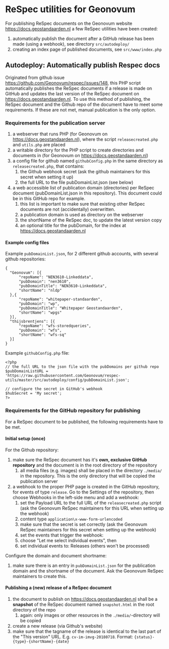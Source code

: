 # ReSpec utilities for Geonovum
For publishing ReSpec documents on the Geonovum website https://docs.geostandaarden.nl a few ReSpec utilities have been created:
1. automatically publish the document after a GitHub release has been made (using a webhook), see directory ```src/autodeploy/```
1. creating an index page of published documents, see ```src/www/index.php```

## Autodeploy: Automatically publish Respec docs
Originated from github issue https://github.com/Geonovum/respec/issues/148, this PHP script automatically publishes the ReSpec documents if a release is made on GitHub and updates the last version of the ReSpec document on https://docs.geostandaarden.nl. To use this method of publishing, the ReSpec document and the Github repo of the document have to meet some requirements. If these are not met, manual publication is the only option.

### Requirements for the publication server
1. a webserver that runs PHP (for Geonovum on https://docs.geostandaarden.nl), where the script ```releasecreated.php``` and ```utils.php``` are placed
1. a writable directory for the PHP script to create directories and documents in (for Geonovum on https://docs.geostandaarden.nl)
1. a config file for github named ```githubConfig.php``` in the same directory as ```releasecreated.php```, that contains:
    1. the Github webhook secret (ask the github maintainers for this secret when setting it up)
    1. the full URL to the file pubDomainList.json (see below)
1. a web accessible list of publication domain (directories) per ReSpec document (pubDomainList.json in this repository). This document could be in this GitHub repo for example.
    1. this list is important to make sure that existing other ReSpec documents are not (accidentally) overwritten.
    1. a publication domain is used as directory on the webserver
    1. the shortName of the ReSpec doc, to update the latest version copy
    1. an optional title for the pubDomain, for the index at https://docs.geostandaarden.nl

#### Example config files
Example ```pubDomainList.json```, for 2 different github accounts, with several github repositories:
```
{
  "Geonovum": [{
      "repoName": "NEN3610-Linkeddata",
      "pubDomain": "nen3610",
      "pubDomainTitle": "NEN3610-Linkeddata",
      "shortName": "nldp"
  },{
      "repoName": "whitepaper-standaarden",
      "pubDomain": "wp",
      "pubDomainTitle": "Whitepaper Geostandaarden",
      "shortName": "wpgs"
  }],
  "thijsbrentjens": [{
      "repoName": "wfs-storedqueries",
      "pubDomain": "wfs",
      "shortName": "wfs-sq"
  }]
}
```

Example ```githubConfig.php``` file:

```
<?php
// the full URL to the json file with the pubDomains per github repo
$pubDomainListURL = 'https://raw.githubusercontent.com/Geonovum/respec-utils/master/src/autodeploy/config/pubDomainList.json';

// configure the secret in GitHub's webhook
$hubSecret = 'My secret';
?>
```

### Requirements for the GitHub repository for publishing
For a ReSpec document to be published, the following requirements have to be met.

#### Initial setup (once)
For the Github repository:
1. make sure the ReSpec document has it's **own, exclusive GitHub repository** and the document is in the root directory of the repository
    1. all media files (e.g. images) shall be placed in the directory ```./media/``` in the repository. This is the only directory that will be copied the publication server
1. a webhook to the proper PHP page is created in the GitHub repository, for events of type ```release```. Go to the Settings of the repository, then choose Webhooks in the left-side menu and add a webhook:
    1. set the Payload URL to the full URL of the ```releasecreated.php``` script (ask the Geonovum ReSpec maintainers for this URL when setting up the webhook)
    1. content type ```application\x-www-form-urlencoded```
    1. make sure that the secret is set correctly (ask the Geonovum ReSpec maintainers for this secret when setting up the webhook)
    1. set the events that trigger the webhook:
      1. choose "Let me select individual events", then
      1. set individual events to: Releases (others won't be processed)

Configure the domain and document shortname:
1. make sure there is an entry in ```pubDomainList.json``` for the publication domain and the shortname of the document. Ask the Geonovum ReSpec maintainers to create this.

#### Publishing a (new) release of a ReSpec document
1. the document to publish on https://docs.geostandaarden.nl shall be a **snapshot** of the ReSpec document named ```snapshot.html``` in the root directory of the repo
    1. again: only images or other resources in the ```./media/```-directory will be copied
1. create a new release (via Github's website)
1. make sure that the tagname of the release is identical to the last part of the "This version" URL. E.g. ```cv-im-imvg-20180718```. Format: ```{status}-{type}-{shortName}-{date}```
